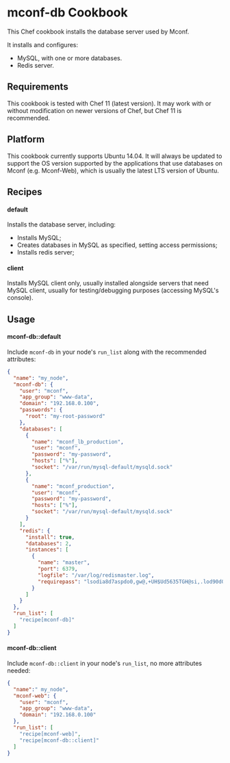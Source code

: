 mconf-db Cookbook
==================

This Chef cookbook installs the database server used by Mconf.

It installs and configures:

* MySQL, with one or more databases.
* Redis server.


Requirements
------------

This cookbook is tested with Chef 11 (latest version). It may work with or without modification on
newer versions of Chef, but Chef 11 is recommended.

Platform
--------

This cookbook currently supports Ubuntu 14.04. It will always be updated to support the OS version
supported by the applications that use databases on Mconf (e.g. Mconf-Web), which is usually the
latest LTS version of Ubuntu.

Recipes
-------

#### default

Installs the database server, including:

* Installs MySQL;
* Creates databases in MySQL as specified, setting access permissions;
* Installs redis server;

#### client

Installs MySQL client only, usually installed alongside servers that need MySQL client,
usually for testing/debugging purposes (accessing MySQL's console).


Usage
-----

#### mconf-db::default

Include `mconf-db` in your node's `run_list` along with the recommended attributes:

```json
{
  "name": "my_node",
  "mconf-db": {
    "user": "mconf",
    "app_group": "www-data",
    "domain": "192.168.0.100",
    "passwords": {
      "root": "my-root-password"
    },
    "databases": [
      {
        "name": "mconf_lb_production",
        "user": "mconf",
        "password": "my-password",
        "hosts": ["%"],
        "socket": "/var/run/mysql-default/mysqld.sock"
      },
      {
        "name": "mconf_production",
        "user": "mconf",
        "password": "my-password",
        "hosts": ["%"],
        "socket": "/var/run/mysql-default/mysqld.sock"
      }
    ],
    "redis": {
      "install": true,
      "databases": 2,
      "instances": [
        {
          "name": "master",
          "port": 6379,
          "logfile": "/var/log/redismaster.log",
          "requirepass": "lsodia8d7aspdo0,gw@,+UH$Ud5635TGH@si,.lod90d0|1DM3.}olXlooolspa"
        }
      ]
    }
  },
  "run_list": [
    "recipe[mconf-db]"
  ]
}
```

#### mconf-db::client

Include `mconf-db::client` in your node's `run_list`, no more attributes needed:

```json
{
  "name":" my_node",
  "mconf-web": {
    "user": "mconf",
    "app_group": "www-data",
    "domain": "192.168.0.100"
  },
  "run_list": [
    "recipe[mconf-web]",
    "recipe[mconf-db::client]"
  ]
}
```
